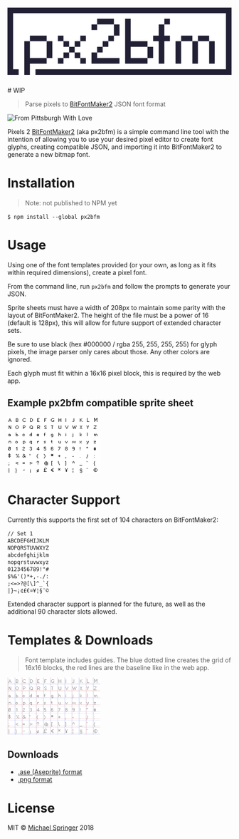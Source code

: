 <h1 align="center">
	<img src="logo.png" alt="px2bfm">
</h1>
# WIP

> Parse pixels to [BitFontMaker2](http://www.pentacom.jp/pentacom/bitfontmaker2/) JSON font format

![From Pittsburgh With Love](https://img.shields.io/badge/from%20pittsburgh%20with-%E2%9D%A4-yellow.svg?style=for-the-badge)

Pixels 2 [BitFontMaker2](http://www.pentacom.jp/pentacom/bitfontmaker2/) (aka px2bfm) is a simple command line tool with the intention of
allowing you to use your desired pixel editor to create font glyphs, creating compatible JSON, and importing it into BitFontMaker2 to generate a new bitmap font.


# Installation
> Note: not published to NPM yet

```shell
$ npm install --global px2bfm
```

# Usage
Using one of the font templates provided (or your own, as long as it fits within required dimensions), create a pixel font.

From the command line, run `px2bfm` and follow the prompts to generate your JSON.

Sprite sheets must have a width of 208px to maintain some parity with the layout of BitFontMaker2. The height of the file must be a power of 16 (default is 128px), this will allow for future support of extended character sets.

Be sure to use black (hex #000000 / rgba 255, 255, 255, 255) for glyph pixels, the image parser only cares about those. Any other colors are ignored.

Each glyph must fit within a 16x16 pixel block, this is required by the web app.

## Example px2bfm compatible sprite sheet

<img src="templates/test.png"/>

# Character Support
Currently this supports the first set of 104 characters on BitFontMaker2:
```
// Set 1
ABCDEFGHIJKLM
NOPQRSTUVWXYZ
abcdefghijklm
nopqrstuvwxyz
0123456789!"#
$%&'()*+,-./:
;<=>?@[\]^_`{
|}~¡¢£€¤¥¦§¨©
```
Extended character support is planned for the future, as well as the additional 90 character slots allowed.

# Templates & Downloads
> Font template includes guides. The blue dotted line creates the grid of 16x16 blocks, the red lines are the baseline like in the web app.

<img src="templates/template.png"/>

## Downloads
* [.ase (Aseprite) format](https://github.com/sprngr/px2bfm/blob/master/templates/template.ase?raw=true)
* [.png format](https://github.com/sprngr/px2bfm/blob/master/templates/template.png?raw=true)

# License
MIT &copy; [Michael Springer](https://github.com/sprngr) 2018
